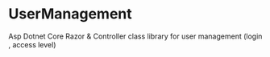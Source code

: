 # UserManagement
Asp Dotnet Core Razor &amp; Controller class library for user management (login , access level) 
